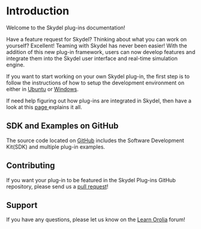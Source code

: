 # Introduction

Welcome to the Skydel plug-ins documentation!

Have a feature request for Skydel? Thinking about what you can work on yourself? Excellent! Teaming with Skydel has never been easier! With the addition of this new plug-in framework, users can now develop features and integrate them into the Skydel user interface and real-time simulation engine.

If you want to  start working on your own Skydel plug-in, the first step is to follow the instructions of how to setup the development environment on either in [Ubuntu](development-environment/ubuntu-18.md) or [Windows](development-environment/windows-10.md).

If need help figuring out how plug-ins are integrated in Skydel, then have a look at this [page ](plug-ins-in-skydel/using-plugins.md)explains it all.

## SDK and Examples on GitHub

The source code located on [GitHub](https://github.com/learn-orolia/skydel-plug-ins) includes the Software Development Kit\(SDK\) and multiple plug-in examples.

## Contributing

If you want your plug-in to be featured in the Skydel Plug-ins GitHub repository, please send us a [pull request](https://github.com/learn-orolia/skydel-plug-ins)!

## Support

If you have any questions, please let us know on the [Learn Orolia](https://learn.orolia.com/) forum!

